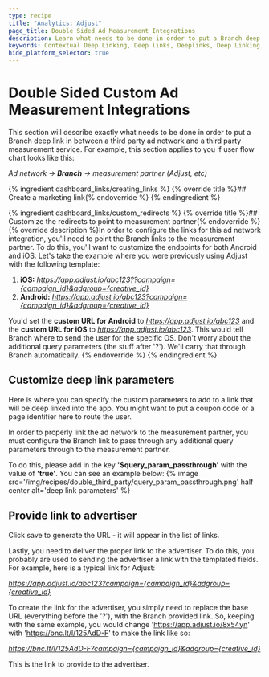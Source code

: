 ```yaml
---
type: recipe
title: "Analytics: Adjust"
page_title: Double Sided Ad Measurement Integrations
description: Learn what needs to be done in order to put a Branch deep link in between a third party ad network and a third party measurement service.
keywords: Contextual Deep Linking, Deep links, Deeplinks, Deep Linking, Deeplinking, Deferred Deep Linking, Deferred Deeplinking, Google App Indexing, Google App Invites, Apple Universal Links, Apple Spotlight Search, Facebook App Links, AppLinks, Deepviews, Deep views, Ad Measurement, third party ad measurement, ad network
hide_platform_selector: true
---
```


# Double Sided Custom Ad Measurement Integrations

This section will describe exactly what needs to be done in order to put a Branch deep link in between a third party ad network and a third party measurement service. For example, this section applies to you if user flow chart looks like this:

_Ad network -> **Branch** -> measurement partner (Adjust, etc)_

{% ingredient dashboard_links/creating_links %}
{% override title %}## Create a marketing link{% endoverride %}
{% endingredient %}

{% ingredient dashboard_links/custom_redirects %}
{% override title %}## Customize the redirects to point to measurement partner{% endoverride %}
{% override description %}In order to configure the links for this ad network integration, you'll need to point the Branch links to the measurement partner. To do this, you'll want to customize the endpoints for both Android and iOS. Let's take the example where you were previously using Adjust with the following template:

1. **iOS:** _https://app.adjust.io/abc123??campaign={campaign_id}&adgroup={creative_id}_
1. **Android:** _https://app.adjust.io/abc123?campaign={campaign_id}&adgroup={creative_id}_

You'd set the **custom URL for Android** to _https://app.adjust.io/abc123_ and the **custom URL for iOS** to _https://app.adjust.io/abc123_. This would tell Branch where to send the user for the specific OS. Don't worry about the additional query parameters (the stuff after '?'). We'll carry that through Branch automatically.
{% endoverride %}
{% endingredient %}

## Customize deep link parameters

Here is where you can specify the custom parameters to add to a link that will be deep linked into the app. You might want to put a coupon code or a page identifier here to route the user.

In order to properly link the ad network to the measurement partner, you must configure the Branch link to pass through any additional query parameters through to the measurement partner.

To do this, please add in the key **'$query_param_passthrough'** with the value of **'true'**. You can see an example below:
{% image src='/img/recipes/double_third_party/query_param_passthrough.png' half center alt='deep link parameters' %}

## Provide link to advertiser

Click save to generate the URL - it will appear in the list of links.

Lastly, you need to deliver the proper link to the advertiser. To do this, you probably are used to sending the advertiser a link with the templated fields. For example, here is a typical link for Adjust:

_https://app.adjust.io/abc123?campaign={campaign_id}&adgroup={creative_id}_

To create the link for the advertiser, you simply need to replace the base URL (everything before the '?'), with the Branch provided link. So, keeping with the same example, you would change 'https://app.adjust.io/8x54yn' with 'https://bnc.lt/l/125AdD-F' to make the link like so:

_https://bnc.lt/l/125AdD-F?campaign={campaign_id}&adgroup={creative_id}_

This is the link to provide to the advertiser.
